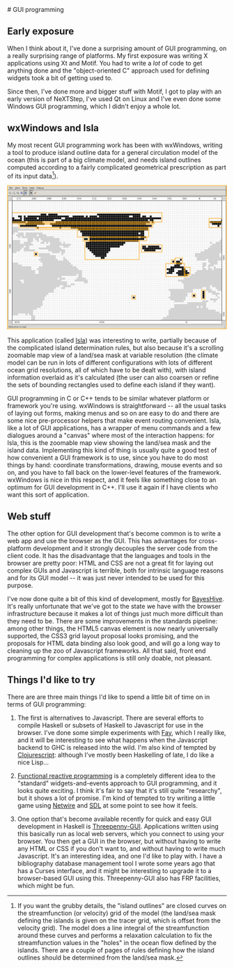 <div class="grid_11">
# GUI programming

## Early exposure

When I think about it, I've done a surprising amount of GUI
programming, on a really surprising range of platforms.  My first
exposure was writing X applications using Xt and Motif.  You had to
write a *lot* of code to get anything done and the "object-oriented C"
approach used for defining widgets took a bit of getting used to.

Since then, I've done more and bigger stuff with Motif, I got to play
with an early version of NeXTStep, I've used Qt on Linux and I've even
done some Windows GUI programming, which I didn't enjoy a whole lot.

## wxWindows and Isla

My most recent GUI programming work has been with wxWindows, writing a
tool to produce island outline data for a general circulation model of
the ocean (this is part of a big climate model, and needs island
outlines computed according to a fairly complicated geometrical
prescription as part of its input data[^1]).

<a href="misc-images/isla-screenshot.png"><div class="img-left">![Isla](misc-images/isla-screenshot.png)</div></a>

This application (called [Isla](https://github.com/ian-ross/isla)) was
interesting to write, partially because of the complicated island
determination rules, but also because it's a scrolling zoomable map
view of a land/sea mask at variable resolution (the climate model can
be run in lots of different configurations with lots of different
ocean grid resolutions, all of which have to be dealt with), with
island information overlaid as it's calculated (the user can also
coarsen or refine the sets of bounding rectangles used to define each
island if they want).

GUI programming in C or C++ tends to be similar whatever platform or
framework you're using.  wxWindows is straightforward -- all the usual
tasks of laying out forms, making menus and so on are easy to do and
there are some nice pre-processor helpers that make event routing
convenient.  Isla, like a lot of GUI applications, has a wrapper of
menu commands and a few dialogues around a "canvas" where most of the
interaction happens: for Isla, this is the zoomable map view showing
the land/sea mask and the island data.  Implementing this kind of
thing is usually quite a good test of how convenient a GUI framework
is to use, since you have to do most things by hand: coordinate
transformations, drawing, mouse events and so on, and you have to fall
back on the lower-level features of the framework.  wxWindows is nice
in this respect, and it feels like something close to an optimum for
GUI development in C++.  I'll use it again if I have clients who want
this sort of application.


## Web stuff

The other option for GUI development that's become common is to write
a web app and use the browser as the GUI.  This has advantages for
cross-platform development and it strongly decouples the server code
from the client code.  It has the disadvantage that the languages and
tools in the browser are pretty poor: HTML and CSS are not a great fit
for laying out complex GUIs and Javascript is terrible, both for
intrinsic language reasons and for its GUI model -- it was just never
intended to be used for this purpose.

I've now done quite a bit of this kind of development, mostly for
[BayesHive](http://www.bayeshive.com).  It's really unfortunate that
we've got to the state we have with the browser infrastructure because
it makes a lot of things just much more difficult than they need to
be.  There are some improvements in the standards pipeline: among
other things, the HTML5 canvas element is now nearly universally
supported, the CSS3 grid layout proposal looks promising, and the
proposals for HTML data binding also look good, and will go a long way
to cleaning up the zoo of Javascript frameworks.  All that said, front
end programming for complex applications is still only doable, not
pleasant.


## Things I'd like to try

There are are three main things I'd like to spend a little bit of time
on in terms of GUI programming:

1. The first is alternatives to Javascript.  There are several efforts
   to compile Haskell or subsets of Haskell to Javascript for use in
   the browser.  I've done some simple experiments with [Fay][fay],
   which I really like, and it will be interesting to see what happens
   when the Javascript backend to GHC is released into the wild.  I'm
   also kind of tempted by
   [Clojurescript](https://github.com/clojure/clojurescript): although
   I've mostly been Haskelling of late, I do like a nice Lisp...

2. [Functional reactive programming][frp] is a completely different
   idea to the "standard" widgets-and-events approach to GUI
   programming, and it looks quite exciting.  I think it's fair to say
   that it's still quite "researchy", but it shows a lot of promise.
   I'm kind of tempted to try writing a little game using
   [Netwire][netwire] and [SDL][sdl] at some point to see how it
   feels.

3. One option that's become available recently for quick and easy GUI
   development in Haskell is [Threepenny-GUI][three].  Applications
   written using this basically run as local web servers, which you
   connect to using your browser.  You then get a GUI in the browser,
   but without having to write any HTML or CSS if you don't want to,
   and without having to write much Javascript.  It's an interesting
   idea, and one I'd like to play with.  I have a bibliography
   database management tool I wrote some years ago that has a Curses
   interface, and it might be interesting to upgrade it to a
   browser-based GUI using this.  Threepenny-GUI also has FRP
   facilities, which might be fun.


[^1]: If you want the grubby details, the "island outlines" are closed
      curves on the streamfunction (or velocity) grid of the model
      (the land/sea mask defining the islands is given on the tracer
      grid, which is offset from the velocity grid).  The model does a
      line integral of the streamfunction around these curves and
      performs a relaxation calculation to fix the streamfunction
      values in the "holes" in the ocean flow defined by the islands.
      There are a couple of pages of rules defining how the island
      outlines should be determined from the land/sea mask.

[fay]: /blog/posts/2012/11/13/fay-ring-oscillator/index.html
[frp]: https://en.wikipedia.org/wiki/Functional_reactive_programming
[netwire]: http://hackage.haskell.org/package/netwire
[sdl]: https://en.wikipedia.org/wiki/Simple_DirectMedia_Layer
[three]: http://www.haskell.org/haskellwiki/Threepenny-gui

</div>



